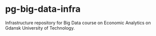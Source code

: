 # pg-big-data-infra
Infrastructure repository for Big Data course on Economic Analytics on Gdansk University of Technology.
